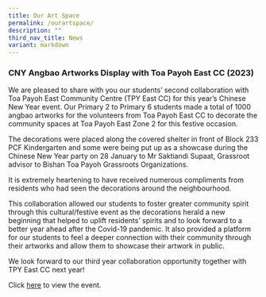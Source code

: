 ```yaml
---
title: Our Art Space
permalink: /ourartspace/
description: ""
third_nav_title: News
variant: markdown
---
```

### CNY Angbao Artworks Display with Toa Payoh East CC (2023)

We are pleased to share with you our students’ second collaboration with Toa Payoh East Community Centre (TPY East CC) for this year’s Chinese New Year event. Our Primary 2 to Primary 6 students made a total of 1000 angbao artworks for the volunteers from Toa Payoh East CC to decorate the community spaces at Toa Payoh East Zone 2 for this festive occasion.

The decorations were placed along the covered shelter in front of Block 233 PCF Kindergarten and some were being put up as a showcase during the Chinese New Year party on 28 January to Mr Saktiandi Supaat, Grassroot advisor to Bishan Toa Payoh Grassroots Organizations.

It is extremely heartening to have received numerous compliments from residents who had seen the decorations around the neighbourhood.

This collaboration allowed our students to foster greater community spirit through this cultural/festive event as the decorations herald a new beginning that helped to uplift residents’ spirits and to look forward to a better year ahead after the Covid-19 pandemic. It also provided a platform for our students to feel a deeper connection with their community through their artworks and allow them to showcase their artwork in public.

We look forward to our third year collaboration opportunity together with TPY East CC next year!

Click [here](https://heyzine.com/flip-book/95fd067d80.html) to view the event. 